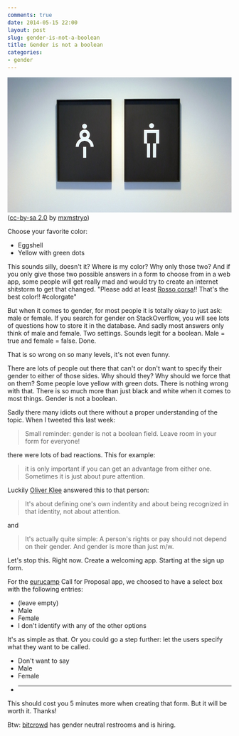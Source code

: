 ```yaml
---
comments: true
date: 2014-05-15 22:00
layout: post
slug: gender-is-not-a-boolean
title: Gender is not a boolean
categories:
- gender
---
```


![Restroom Sign](/images/2014-05-15-gender-is-not-a-boolean/gender.jpg)
([cc-by-sa 2.0](https://creativecommons.org/licenses/by/2.0/) by [mxmstryo](https://secure.flickr.com/photos/mxmstryo/4652458500))

Choose your favorite color:

* Eggshell
* Yellow with green dots

This sounds silly, doesn't it? Where is my color? Why only those two? And if
you only give those two possible answers in a form to choose from in a web app,
some people will get really mad and would try to create an internet shitstorm
to get that changed.  "Please add at least [Rosso corsa](https://en.wikipedia.org/wiki/Rosso_corsa)!!  That's the best color!! #colorgate"

But when it comes to gender, for most people it is totally okay to just ask:
male or female. If you search for gender on StackOverflow, you will see lots of
questions how to store it in the database. And sadly most answers only think of
male and female. Two settings. Sounds legit for a boolean.  Male = true and
female = false. Done.

That is so wrong on so many levels, it's not even funny.

There are lots of people out there that can't or don't want to specify their
gender to either of those sides. Why should they? Why should we force that
on them? Some people love yellow with green dots. There is nothing wrong
with that. There is so much more than just black and white when it comes
to most things. Gender is not a boolean.

Sadly there many idiots out there without a proper understanding of the
topic. When I tweeted this last week:

> Small reminder: gender is not a boolean field. Leave room in your form for everyone!

there were lots of bad reactions. This for example:

> it is only important if you can get an advantage from either one. Sometimes
> it is just about pure attention.

Luckily [Oliver Klee](https://twitter.com/oliklee) answered this to that person:

> It's about defining one's own indentity and about being recognized in that
> identity, not about attention.

and

> It's actually quite simple: A person's rights or pay should not depend on
> their gender. And gender is more than just m/w.

Let's stop this. Right now. Create a welcoming app. Starting at the sign up form.

For the [eurucamp](http://euru.camp) Call for Proposal app, we choosed to have a select box
with the following entries:

* (leave empty)
* Male
* Female
* I don't identify with any of the other options

It's as simple as that. Or you could go a step further: let the users specify what
they want to be called.

* Don't want to say
* Male
* Female
* ______________

This should cost you 5 minutes more when creating that form. But it will be
worth it. Thanks!

Btw: [bitcrowd](http://bitcrowd.net) has gender neutral restrooms and is hiring.
